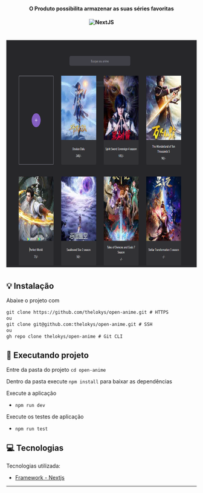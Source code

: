 <h4 align="center">
   O Produto possibilita armazenar as suas séries favoritas
</h4>
 
<h4/>
<p align="center">
  <img src="https://img.shields.io/badge/NextJS-blue" alt="NextJS"/>
<p/>

<h1 align="center">
    <img src=".github/capa.PNG" alt="open-animes" height="600"/>
</h1>


## :bulb: Instalação

Abaixe o projeto com 
```shell
git clone https://github.com/thelokys/open-anime.git # HTTPS
ou
git clone git@github.com:thelokys/open-anime.git # SSH
ou
gh repo clone thelokys/open-anime # Git CLI
```
## :rocket: Executando projeto

Entre da pasta do projeto `cd open-anime`

Dentro da pasta execute `npm install` para baixar as dependências

Execute a aplicação

- `npm run dev`

Execute os testes de aplicação

- `npm run test`

## :computer: Tecnologias
  
Tecnologias utilizada:
- [Framework - Nextjs](https://nodejs.org/en/)
---
